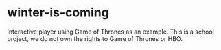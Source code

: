 winter-is-coming
================
Interactive player using Game of Thrones as an example.
This is a school project, we do not own the rights to Game of Thrones or HBO.
